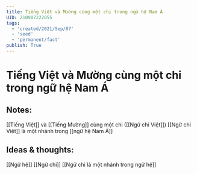 ```yaml
---
title: Tiếng Việt và Mường cùng một chi trong ngữ hệ Nam Á
UID: 210907222055
tags:
  - 'created/2021/Sep/07'
  - 'seed'
  - 'permanent/fact'
publish: True
---
```

# Tiếng Việt và Mường cùng một chi trong ngữ hệ Nam Á

## Notes:
[[Tiếng Việt]] và [[Tiếng Mường]] cùng một chi ([[Ngữ chi Việt]])
[[Ngữ chi Việt]] là một nhánh trong [[ngữ hệ Nam Á]]

## Ideas & thoughts:
[[Ngữ hệ]]
[[Ngữ chi]]
[[Ngữ chi là một nhánh trong ngữ hệ]]
